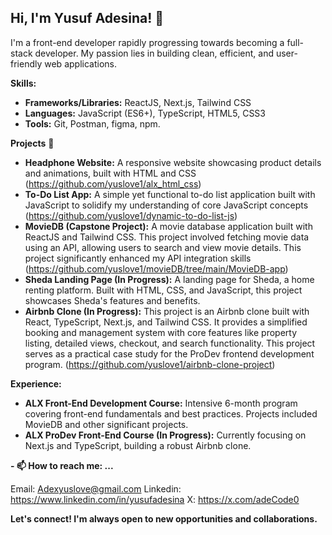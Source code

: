 ## Hi, I'm Yusuf Adesina! 👋

I'm a front-end developer rapidly progressing towards becoming a full-stack developer. My passion lies in building clean, efficient, and user-friendly web applications.

**Skills:**

* **Frameworks/Libraries:** ReactJS, Next.js, Tailwind CSS
* **Languages:** JavaScript (ES6+), TypeScript, HTML5, CSS3
* **Tools:** Git, Postman, figma, npm.


**Projects** 💼

* **Headphone Website:** A responsive website showcasing product details and animations, built with HTML and CSS (https://github.com/yuslove1/alx_html_css)
* **To-Do List App:** A simple yet functional to-do list application built with JavaScript to solidify my understanding of core JavaScript concepts (https://github.com/yuslove1/dynamic-to-do-list-js)
* **MovieDB (Capstone Project):** A movie database application built with ReactJS and Tailwind CSS. This project involved fetching movie data using an API, allowing users to search and view movie details. This project significantly enhanced my API integration skills (https://github.com/yuslove1/movieDB/tree/main/MovieDB-app)
* **Sheda Landing Page (In Progress):** A landing page for Sheda, a home renting platform. Built with HTML, CSS, and JavaScript, this project showcases Sheda's features and benefits.
* **Airbnb Clone (In Progress):** This project is an Airbnb clone built with React, TypeScript, Next.js, and Tailwind CSS. It provides a simplified booking and management system with core features like property listing, detailed views, checkout, and search functionality. This project serves as a practical case study for the ProDev frontend development program. (https://github.com/yuslove1/airbnb-clone-project)


**Experience:**

* **ALX Front-End Development Course:** Intensive 6-month program covering front-end fundamentals and best practices. Projects included MovieDB and other significant projects.
* **ALX ProDev Front-End Course (In Progress):** Currently focusing on Next.js and TypeScript, building a robust Airbnb clone.


**- 📫 How to reach me: ...**

Email: Adexyuslove@gmail.com
Linkedin: https://www.linkedin.com/in/yusufadesina
X: https://x.com/adeCode0


**Let's connect! I'm always open to new opportunities and collaborations.**
